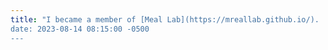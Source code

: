 ```yaml
---
title: "I became a member of [Meal Lab](https://mreallab.github.io/).
date: 2023-08-14 08:15:00 -0500
---
```

